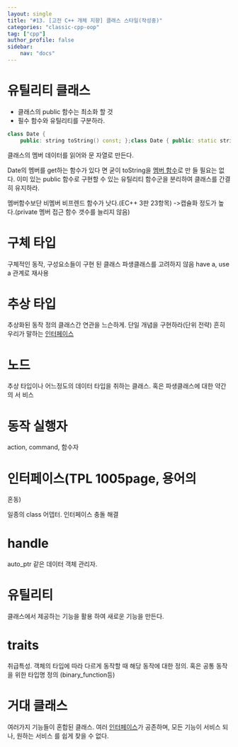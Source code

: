```yaml
---
layout: single
title: "#13. [고전 C++ 개체 지향] 클래스 스타일(작성중)"
categories: "classic-cpp-oop"
tag: ["cpp"]
author_profile: false
sidebar: 
    nav: "docs"
---
```


# 유틸리티 클래스

* 클래스의 public 함수는 최소화 할 것
* 필수 함수와 유틸리티를 구분하라. 

```cpp
class Date { 
    public: string toString() const; };class Date { public: static string toString(const Date& d); };class DateUtil { public: static string toString(const Date& d); };namespace DateUtil { string toString(const Date&d); }
```

클래스의 멤버 데이터를 읽어와 문
자열로 만든다.

Date의 멤버를 get하는 함수가 있다
면 굳이 toString을 [멤버 함수](https://tango1202.github.io/classic-cpp-oop/classic-cpp-oop-member-function/#%EB%A9%A4%EB%B2%84-%ED%95%A8%EC%88%98)로 만
들 필요는 없다. 이미 있는 public 함수로 구현할 수
있는 유틸리티 함수군을 분리하여
클래스를 간결히 유지하라.

멤버함수보단 비멤버 비프렌드 함수가 낫다.(EC++ 3판 23항목) ->캡슐화 정도가 높다.(private 멤버 접근 함수 갯수를 늘리지 않음)

# 구체 타입

구체적인 동작, 구성요소들이 구현
된 클래스
파생클래스를 고려하지 않음
have a, use a 관계로 재사용

# 추상 타입

추상화된 동작 정의
클래스간 연관을 느슨하게. 단일 개념을 구현하라(단위 전략)
흔히 우리가 말하는 [인터페이스](https://tango1202.github.io/classic-cpp-oop/classic-cpp-oop-abstract-class-interface/#%EC%9D%B8%ED%84%B0%ED%8E%98%EC%9D%B4%EC%8A%A4)

# 노드

추상 타입이나 어느정도의 데이터
타입을 취하는 클래스. 혹은 파생클래스에 대한 약간의 서
비스

# 동작 실행자

action, command, 함수자

# 인터페이스(TPL 1005page, 용어의
혼동)

일종의 class 어뎁터. 인터페이스
충돌 해결

# handle

auto_ptr 같은 데이터 객체 관리자.

# 유틸리티

클래스에서 제공하는 기능을 활용
하여 새로운 기능을 만든다.

# traits

취급특성. 객체의 타입에 따라 다르게 동작할
때 해당 동작에 대한 정의. 혹은 공통 동작을 위한 타입명 정의
(binary_function등)

# 거대 클래스

여러가지 기능들이 혼합된 클래스. 여러 [인터페이스](https://tango1202.github.io/classic-cpp-oop/classic-cpp-oop-abstract-class-interface/#%EC%9D%B8%ED%84%B0%ED%8E%98%EC%9D%B4%EC%8A%A4)가 공존하며, 모든
기능이 서비스 되나, 원하는 서비스
를 쉽게 찾을 수 없다.
